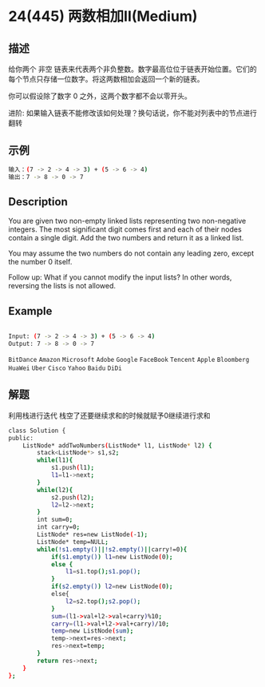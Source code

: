 # 24(445) 两数相加Ⅱ(Medium)

## 描述

给你两个 非空 链表来代表两个非负整数。数字最高位位于链表开始位置。它们的每个节点只存储一位数字。将这两数相加会返回一个新的链表。

你可以假设除了数字 0 之外，这两个数字都不会以零开头。

进阶: 如果输入链表不能修改该如何处理？换句话说，你不能对列表中的节点进行翻转

## 示例

```bash
输入：(7 -> 2 -> 4 -> 3) + (5 -> 6 -> 4)
输出：7 -> 8 -> 0 -> 7
```

## Description

You are given two non-empty linked lists representing two non-negative integers. The most significant digit comes first and each of their nodes contain a single digit. Add the two numbers and return it as a linked list.

You may assume the two numbers do not contain any leading zero, except the number 0 itself.

Follow up:
What if you cannot modify the input lists? In other words, reversing the lists is not allowed.

## Example

```bash

Input: (7 -> 2 -> 4 -> 3) + (5 -> 6 -> 4)
Output: 7 -> 8 -> 0 -> 7

```

`BitDance` `Amazon` `Microsoft` `Adobe` `Google` `FaceBook` `Tencent` `Apple` `Bloomberg` `HuaWei` `Uber` `Cisco` `Yahoo` `Baidu` `DiDi`
    
## 解题

利用栈进行迭代 栈空了还要继续求和的时候就赋予0继续进行求和
```bash
class Solution {
public:
    ListNode* addTwoNumbers(ListNode* l1, ListNode* l2) {
        stack<ListNode*> s1,s2;
        while(l1){
            s1.push(l1);
            l1=l1->next;
        }
        while(l2){
            s2.push(l2);
            l2=l2->next;
        }
        int sum=0;
        int carry=0;
        ListNode* res=new ListNode(-1);
        ListNode* temp=NULL;
        while(!s1.empty()||!s2.empty()||carry!=0){
            if(s1.empty()) l1=new ListNode(0);
            else {
                l1=s1.top();s1.pop();
            }
            if(s2.empty()) l2=new ListNode(0);
            else{
                l2=s2.top();s2.pop();
            }
            sum=(l1->val+l2->val+carry)%10;
            carry=(l1->val+l2->val+carry)/10;
            temp=new ListNode(sum);
            temp->next=res->next;
            res->next=temp;
        }
        return res->next;
    }
};
```